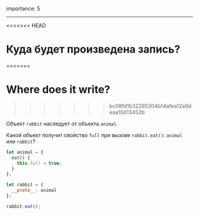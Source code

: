 importance: 5

---

<<<<<<< HEAD
# Куда будет произведена запись?
=======
# Where does it write?
>>>>>>> bc08fd1b32285304b14afea12a9deaa10d13452b

Объект `rabbit` наследует от объекта `animal`.

Какой объект получит свойство `full` при вызове `rabbit.eat()`: `animal` или `rabbit`? 

```js
let animal = {
  eat() {
    this.full = true;
  }
};

let rabbit = {
  __proto__: animal
};

rabbit.eat();
```
